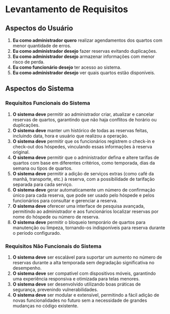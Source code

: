 # Levantamento de Requisitos

## Aspectos do Usuário

1. **Eu como administrador quero** realizar agendamentos dos quartos com menor quantidade de erros.
2. **Eu como administrador desejo** fazer reservas evitando duplicações.
3. **Eu como administrador desejo** armazenar informações com menor risco de perda.
4. **Eu como funcionário desejo** ter acesso ao sistema.
5. **Eu como administrador desejo** ver quais quartos estão disponíveis.

## Aspectos do Sistema

### Requisitos Funcionais do Sistema

1. **O sistema deve** permitir ao administrador criar, atualizar e cancelar reservas de quartos, garantindo que não haja conflitos de horário ou duplicações.
2. **O sistema deve** manter um histórico de todas as reservas feitas, incluindo data, hora e usuário que realizou a operação.
3. **O sistema deve** permitir que os funcionários registrem o check-in e check-out dos hóspedes, vinculando essas informações à reserva original.
4. **O sistema deve** permitir que o administrador defina e altere tarifas de quartos com base em diferentes critérios, como temporada, dias da semana ou tipos de quartos.
5. **O sistema deve** permitir a adição de serviços extras (como café da manhã, transporte, etc.) à reserva, com a possibilidade de tarifação separada para cada serviço.
6. **O sistema deve** gerar automaticamente um número de confirmação único para cada reserva, que pode ser usado pelo hóspede e pelos funcionários para consultar e gerenciar a reserva.
7. **O sistema deve** oferecer uma interface de pesquisa avançada, permitindo ao administrador e aos funcionários localizar reservas por nome do hóspede ou número de reserva.
8. **O sistema deve** permitir o bloqueio temporário de quartos para manutenção ou limpeza, tornando-os indisponíveis para reserva durante o período configurado.

### Requisitos Não Funcionais do Sistema

1. **O sistema deve** ser escalável para suportar um aumento no número de reservas durante a alta temporada sem degradação significativa no desempenho.
2. **O sistema deve** ser compatível com dispositivos móveis, garantindo uma experiência responsiva e otimizada para telas menores.
3. **O sistema deve** ser desenvolvido utilizando boas práticas de segurança, prevenindo vulnerabilidades.
4. **O sistema deve** ser modular e extensível, permitindo a fácil adição de novas funcionalidades no futuro sem a necessidade de grandes mudanças no código existente.
